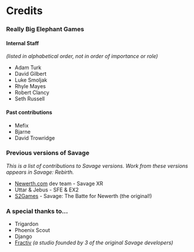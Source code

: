 # Credits

### Really Big Elephant Games

#### Internal Staff
*(listed in alphabetical order, not in order of importance or role)*

- Adam Turk
- David Gilbert
- Luke Smoljak
- Rhyle Mayes
- Robert Clancy
- Seth Russell

#### Past contributions
- Mefix
- Bjarne
- David Trowridge

### Previous versions of Savage
*This is a list of contributions to Savage versions.*
*Work from these versions appears in Savage: Rebirth.*

- [Newerth.com](http://www.newerth.com/?id=about) dev team - Savage XR
- Uttar & Jebus - SFE & EX2
- [S2Games](http://s2games.com) - Savage: The Batte for Newerth (the original!)

### A special thanks to...
- Trigardon
- Phoenix Scout
- Django
- [Fractiv](http://fractiv.com) *(a studio founded by 3 of the original Savage developers)*

